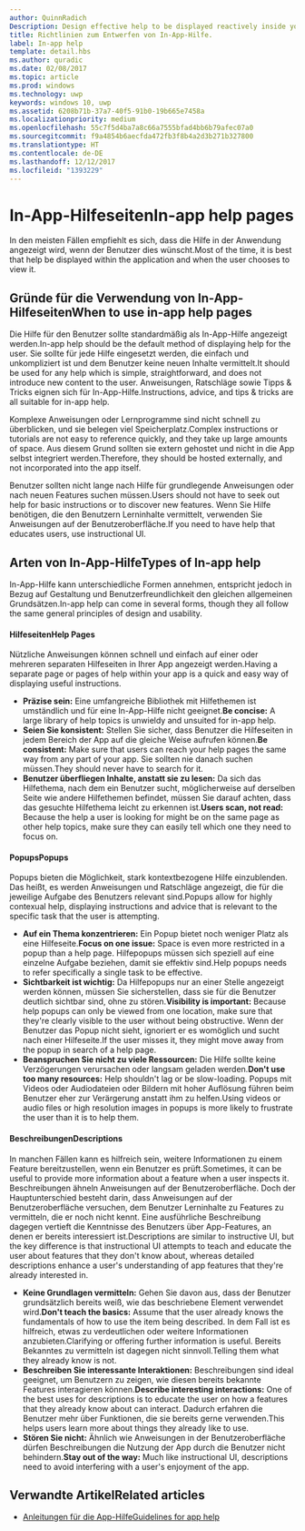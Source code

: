```yaml
---
author: QuinnRadich
Description: Design effective help to be displayed reactively inside your app.
title: Richtlinien zum Entwerfen von In-App-Hilfe.
label: In-app help
template: detail.hbs
ms.author: quradic
ms.date: 02/08/2017
ms.topic: article
ms.prod: windows
ms.technology: uwp
keywords: windows 10, uwp
ms.assetid: 6208b71b-37a7-40f5-91b0-19b665e7458a
ms.localizationpriority: medium
ms.openlocfilehash: 55c7f5d4ba7a8c66a7555bfad4bb6b79afec07a0
ms.sourcegitcommit: f9a4854b6aecfda472fb3f8b4a2d3b271b327800
ms.translationtype: HT
ms.contentlocale: de-DE
ms.lasthandoff: 12/12/2017
ms.locfileid: "1393229"
---
```

# <a name="in-app-help-pages"></a><span data-ttu-id="d03d0-103">In-App-Hilfeseiten</span><span class="sxs-lookup"><span data-stu-id="d03d0-103">In-app help pages</span></span>

<span data-ttu-id="d03d0-104">In den meisten Fällen empfiehlt es sich, dass die Hilfe in der Anwendung angezeigt wird, wenn der Benutzer dies wünscht.</span><span class="sxs-lookup"><span data-stu-id="d03d0-104">Most of the time, it is best that help be displayed within the application and when the user chooses to view it.</span></span>

## <a name="when-to-use-in-app-help-pages"></a><span data-ttu-id="d03d0-105">Gründe für die Verwendung von In-App-Hilfeseiten</span><span class="sxs-lookup"><span data-stu-id="d03d0-105">When to use in-app help pages</span></span>

<span data-ttu-id="d03d0-106">Die Hilfe für den Benutzer sollte standardmäßig als In-App-Hilfe angezeigt werden.</span><span class="sxs-lookup"><span data-stu-id="d03d0-106">In-app help should be the default method of displaying help for the user.</span></span> <span data-ttu-id="d03d0-107">Sie sollte für jede Hilfe eingesetzt werden, die einfach und unkompliziert ist und dem Benutzer keine neuen Inhalte vermittelt.</span><span class="sxs-lookup"><span data-stu-id="d03d0-107">It should be used for any help which is simple, straightforward, and does not introduce new content to the user.</span></span> <span data-ttu-id="d03d0-108">Anweisungen, Ratschläge sowie Tipps & Tricks eignen sich für In-App-Hilfe.</span><span class="sxs-lookup"><span data-stu-id="d03d0-108">Instructions, advice, and tips & tricks are all suitable for in-app help.</span></span>

<span data-ttu-id="d03d0-109">Komplexe Anweisungen oder Lernprogramme sind nicht schnell zu überblicken, und sie belegen viel Speicherplatz.</span><span class="sxs-lookup"><span data-stu-id="d03d0-109">Complex instructions or tutorials are not easy to reference quickly, and they take up large amounts of space.</span></span> <span data-ttu-id="d03d0-110">Aus diesem Grund sollten sie extern gehostet und nicht in die App selbst integriert werden.</span><span class="sxs-lookup"><span data-stu-id="d03d0-110">Therefore, they should be hosted externally, and not incorporated into the app itself.</span></span>

<span data-ttu-id="d03d0-111">Benutzer sollten nicht lange nach Hilfe für grundlegende Anweisungen oder nach neuen Features suchen müssen.</span><span class="sxs-lookup"><span data-stu-id="d03d0-111">Users should not have to seek out help for basic instructions or to discover new features.</span></span> <span data-ttu-id="d03d0-112">Wenn Sie Hilfe benötigen, die den Benutzern Lerninhalte vermittelt, verwenden Sie Anweisungen auf der Benutzeroberfläche.</span><span class="sxs-lookup"><span data-stu-id="d03d0-112">If you need to have help that educates users, use instructional UI.</span></span>

## <a name="types-of-in-app-help"></a><span data-ttu-id="d03d0-113">Arten von In-App-Hilfe</span><span class="sxs-lookup"><span data-stu-id="d03d0-113">Types of In-app help</span></span>

<span data-ttu-id="d03d0-114">In-App-Hilfe kann unterschiedliche Formen annehmen, entspricht jedoch in Bezug auf Gestaltung und Benutzerfreundlichkeit den gleichen allgemeinen Grundsätzen.</span><span class="sxs-lookup"><span data-stu-id="d03d0-114">In-app help can come in several forms, though they all follow the same general principles of design and usability.</span></span>

#### <a name="help-pages"></a><span data-ttu-id="d03d0-115">Hilfeseiten</span><span class="sxs-lookup"><span data-stu-id="d03d0-115">Help Pages</span></span>

<span data-ttu-id="d03d0-116">Nützliche Anweisungen können schnell und einfach auf einer oder mehreren separaten Hilfeseiten in Ihrer App angezeigt werden.</span><span class="sxs-lookup"><span data-stu-id="d03d0-116">Having a separate page or pages of help within your app is a quick and easy way of displaying useful instructions.</span></span>

-   <span data-ttu-id="d03d0-117">**Präzise sein:** Eine umfangreiche Bibliothek mit Hilfethemen ist umständlich und für eine In-App-Hilfe nicht geeignet.</span><span class="sxs-lookup"><span data-stu-id="d03d0-117">**Be concise:** A large library of help topics is unwieldy and unsuited for in-app help.</span></span>
-   <span data-ttu-id="d03d0-118">**Seien Sie konsistent:** Stellen Sie sicher, dass Benutzer die Hilfeseiten in jedem Bereich der App auf die gleiche Weise aufrufen können.</span><span class="sxs-lookup"><span data-stu-id="d03d0-118">**Be consistent:** Make sure that users can reach your help pages the same way from any part of your app.</span></span> <span data-ttu-id="d03d0-119">Sie sollten nie danach suchen müssen.</span><span class="sxs-lookup"><span data-stu-id="d03d0-119">They should never have to search for it.</span></span>
-   <span data-ttu-id="d03d0-120">**Benutzer überfliegen Inhalte, anstatt sie zu lesen:** Da sich das Hilfethema, nach dem ein Benutzer sucht, möglicherweise auf derselben Seite wie andere Hilfethemen befindet, müssen Sie darauf achten, dass das gesuchte Hilfethema leicht zu erkennen ist.</span><span class="sxs-lookup"><span data-stu-id="d03d0-120">**Users scan, not read:** Because the help a user is looking for might be on the same page as other help topics, make sure they can easily tell which one they need to focus on.</span></span>


#### <a name="popups"></a><span data-ttu-id="d03d0-121">Popups</span><span class="sxs-lookup"><span data-stu-id="d03d0-121">Popups</span></span>

<span data-ttu-id="d03d0-122">Popups bieten die Möglichkeit, stark kontextbezogene Hilfe einzublenden. Das heißt, es werden Anweisungen und Ratschläge angezeigt, die für die jeweilige Aufgabe des Benutzers relevant sind.</span><span class="sxs-lookup"><span data-stu-id="d03d0-122">Popups allow for highly contexual help, displaying instructions and advice that is relevant to the specific task that the user is attempting.</span></span>

-   <span data-ttu-id="d03d0-123">**Auf ein Thema konzentrieren:** Ein Popup bietet noch weniger Platz als eine Hilfeseite.</span><span class="sxs-lookup"><span data-stu-id="d03d0-123">**Focus on one issue:** Space is even more restricted in a popup than a help page.</span></span> <span data-ttu-id="d03d0-124">Hilfepopups müssen sich speziell auf eine einzelne Aufgabe beziehen, damit sie effektiv sind.</span><span class="sxs-lookup"><span data-stu-id="d03d0-124">Help popups needs to refer specifically a single task to be effective.</span></span>
-   <span data-ttu-id="d03d0-125">**Sichtbarkeit ist wichtig:** Da Hilfepopups nur an einer Stelle angezeigt werden können, müssen Sie sicherstellen, dass sie für die Benutzer deutlich sichtbar sind, ohne zu stören.</span><span class="sxs-lookup"><span data-stu-id="d03d0-125">**Visibility is important:** Because help popups can only be viewed from one location, make sure that they're clearly visible to the user without being obstructive.</span></span> <span data-ttu-id="d03d0-126">Wenn der Benutzer das Popup nicht sieht, ignoriert er es womöglich und sucht nach einer Hilfeseite.</span><span class="sxs-lookup"><span data-stu-id="d03d0-126">If the user misses it, they might move away from the popup in search of a help page.</span></span>
-   <span data-ttu-id="d03d0-127">**Beanspruchen Sie nicht zu viele Ressourcen:** Die Hilfe sollte keine Verzögerungen verursachen oder langsam geladen werden.</span><span class="sxs-lookup"><span data-stu-id="d03d0-127">**Don't use too many resources:** Help shouldn't lag or be slow-loading.</span></span> <span data-ttu-id="d03d0-128">Popups mit Videos oder Audiodateien oder Bildern mit hoher Auflösung führen beim Benutzer eher zur Verärgerung anstatt ihm zu helfen.</span><span class="sxs-lookup"><span data-stu-id="d03d0-128">Using videos or audio files or high resolution images in popups is more likely to frustrate the user than it is to help them.</span></span>

#### <a name="descriptions"></a><span data-ttu-id="d03d0-129">Beschreibungen</span><span class="sxs-lookup"><span data-stu-id="d03d0-129">Descriptions</span></span>

<span data-ttu-id="d03d0-130">In manchen Fällen kann es hilfreich sein, weitere Informationen zu einem Feature bereitzustellen, wenn ein Benutzer es prüft.</span><span class="sxs-lookup"><span data-stu-id="d03d0-130">Sometimes, it can be useful to provide more information about a feature when a user inspects it.</span></span> <span data-ttu-id="d03d0-131">Beschreibungen ähneln Anweisungen auf der Benutzeroberfläche. Doch der Hauptunterschied besteht darin, dass Anweisungen auf der Benutzeroberfläche versuchen, dem Benutzer Lerninhalte zu Features zu vermitteln, die er noch nicht kennt. Eine ausführliche Beschreibung dagegen vertieft die Kenntnisse des Benutzers über App-Features, an denen er bereits interessiert ist.</span><span class="sxs-lookup"><span data-stu-id="d03d0-131">Descriptions are similar to instructive UI, but the key difference is that instructional UI attempts to teach and educate the user about features that they don't know about, whereas detailed descriptions enhance a user's understanding of app features that they're already interested in.</span></span>

-   <span data-ttu-id="d03d0-132">**Keine Grundlagen vermitteln:** Gehen Sie davon aus, dass der Benutzer grundsätzlich bereits weiß, wie das beschriebene Element verwendet wird.</span><span class="sxs-lookup"><span data-stu-id="d03d0-132">**Don't teach the basics:** Assume that the user already knows the fundamentals of how to use the item being described.</span></span> <span data-ttu-id="d03d0-133">In dem Fall ist es hilfreich, etwas zu verdeutlichen oder weitere Informationen anzubieten.</span><span class="sxs-lookup"><span data-stu-id="d03d0-133">Clarifying or offering further information is useful.</span></span> <span data-ttu-id="d03d0-134">Bereits Bekanntes zu vermitteln ist dagegen nicht sinnvoll.</span><span class="sxs-lookup"><span data-stu-id="d03d0-134">Telling them what they already know is not.</span></span>
-   <span data-ttu-id="d03d0-135">**Beschreiben Sie interessante Interaktionen:** Beschreibungen sind ideal geeignet, um Benutzern zu zeigen, wie diesen bereits bekannte Features interagieren können.</span><span class="sxs-lookup"><span data-stu-id="d03d0-135">**Describe interesting interactions:** One of the best uses for descriptions is to educate the user on how a features that they already know about can interact.</span></span> <span data-ttu-id="d03d0-136">Dadurch erfahren die Benutzer mehr über Funktionen, die sie bereits gerne verwenden.</span><span class="sxs-lookup"><span data-stu-id="d03d0-136">This helps users learn more about things they already like to use.</span></span>
-   <span data-ttu-id="d03d0-137">**Stören Sie nicht:** Ähnlich wie Anweisungen in der Benutzeroberfläche dürfen Beschreibungen die Nutzung der App durch die Benutzer nicht behindern.</span><span class="sxs-lookup"><span data-stu-id="d03d0-137">**Stay out of the way:** Much like instructional UI, descriptions need to avoid interfering with a user's enjoyment of the app.</span></span>

## <a name="related-articles"></a><span data-ttu-id="d03d0-138">Verwandte Artikel</span><span class="sxs-lookup"><span data-stu-id="d03d0-138">Related articles</span></span>

* [<span data-ttu-id="d03d0-139">Anleitungen für die App-Hilfe</span><span class="sxs-lookup"><span data-stu-id="d03d0-139">Guidelines for app help</span></span>](guidelines-for-app-help.md)
